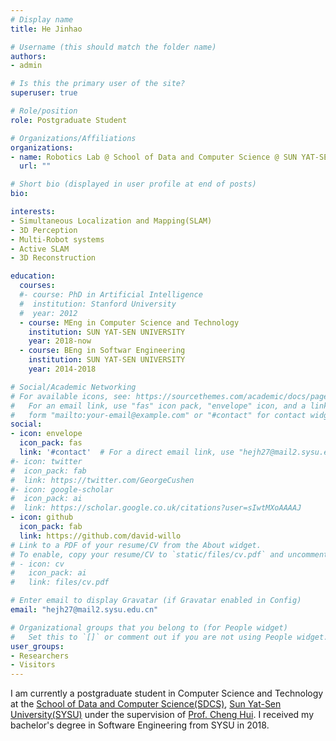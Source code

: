 ```yaml
---
# Display name
title: He Jinhao

# Username (this should match the folder name)
authors:
- admin

# Is this the primary user of the site?
superuser: true

# Role/position
role: Postgraduate Student

# Organizations/Affiliations
organizations:
- name: Robotics Lab @ School of Data and Computer Science @ SUN YAT-SEN UNIVERSITY
  url: ""

# Short bio (displayed in user profile at end of posts)
bio: 

interests:
- Simultaneous Localization and Mapping(SLAM)
- 3D Perception
- Multi-Robot systems
- Active SLAM
- 3D Reconstruction

education:
  courses:
  #- course: PhD in Artificial Intelligence
  #  institution: Stanford University
  #  year: 2012
  - course: MEng in Computer Science and Technology
    institution: SUN YAT-SEN UNIVERSITY
    year: 2018-now
  - course: BEng in Softwar Engineering
    institution: SUN YAT-SEN UNIVERSITY
    year: 2014-2018

# Social/Academic Networking
# For available icons, see: https://sourcethemes.com/academic/docs/page-builder/#icons
#   For an email link, use "fas" icon pack, "envelope" icon, and a link in the
#   form "mailto:your-email@example.com" or "#contact" for contact widget.
social:
- icon: envelope
  icon_pack: fas
  link: '#contact'  # For a direct email link, use "hejh27@mail2.sysu.edu.cn".
#- icon: twitter
#  icon_pack: fab
#  link: https://twitter.com/GeorgeCushen
#- icon: google-scholar
#  icon_pack: ai
#  link: https://scholar.google.co.uk/citations?user=sIwtMXoAAAAJ
- icon: github
  icon_pack: fab
  link: https://github.com/david-willo
# Link to a PDF of your resume/CV from the About widget.
# To enable, copy your resume/CV to `static/files/cv.pdf` and uncomment the lines below.
# - icon: cv
#   icon_pack: ai
#   link: files/cv.pdf

# Enter email to display Gravatar (if Gravatar enabled in Config)
email: "hejh27@mail2.sysu.edu.cn"

# Organizational groups that you belong to (for People widget)
#   Set this to `[]` or comment out if you are not using People widget.
user_groups:
- Researchers
- Visitors
---
```


I am currently a postgraduate student in Computer Science and Technology at the [School of Data and Computer Science(SDCS)](http://sdcs.sysu.edu.cn/), [Sun Yat-Sen University(SYSU)](http://www.sysu.edu.cn/) under the supervision of [Prof. Cheng Hui](http://sdcs.sysu.edu.cn/content/2504). I received my bachelor's degree in Software Engineering from SYSU in 2018.

